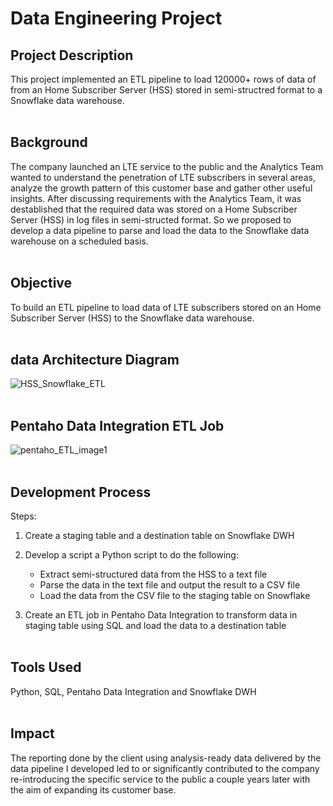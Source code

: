 # Data Engineering Project
## Project Description
This project implemented an ETL pipeline to load 120000+ rows of data of from an Home Subscriber Server (HSS) stored in semi-structred format to a Snowflake data warehouse.
<br></br>

## Background
The company launched an LTE service to the public and the Analytics Team wanted to understand the penetration of LTE subscribers in several areas, analyze the growth pattern of this customer base and gather other useful insights. 
After discussing requirements with the Analytics Team, it was destablished that the required data was stored on a Home Subscriber Server (HSS) in log files in semi-structed format. So we proposed to develop a data pipeline to parse and load the data to the Snowflake data warehouse on a scheduled basis.
<br></br>

## Objective
To build an ETL pipeline to load data of LTE subscribers stored on an Home Subscriber Server (HSS) to the Snowflake data warehouse.
<br></br>


## data Architecture Diagram
![HSS_Snowflake_ETL](https://github.com/shwcl/ETL-pipeline-Python_HSS-to-SnowflakeDWH/assets/52106536/09e3b7a1-cc01-425b-81f3-31e2fb8d69d3)
<br></br>

## Pentaho Data Integration ETL Job
![pentaho_ETL_image1](https://github.com/shwcl/ETL-pipeline-Python_HSS-to-SnowflakeDWH/assets/52106536/ee581452-8664-401f-b4c6-c8b45d4083ab)
<br></br>

## Development Process
Steps:

1. Create a staging table and a destination table on Snowflake DWH

2. Develop a script a Python script to do the following:
   - Extract semi-structured data from the HSS to a text file
   - Parse the data in the text file and output the result to a CSV file
   - Load the data from the CSV file to the staging table on Snowflake

4. Create an ETL job in Pentaho Data Integration to transform data in staging table using SQL and load the data to a destination table
<br></br>


## Tools Used
Python, SQL, Pentaho Data Integration and Snowflake DWH
<br></br>

## Impact
The reporting done by the client using analysis-ready data delivered by the data pipeline I developed led to or significantly contributed to the company re-introducing the specific service to the public a couple years later with the aim of expanding its customer base.

 
